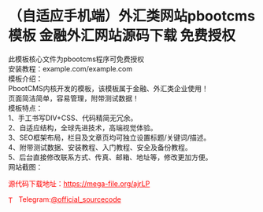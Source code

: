 # （自适应手机端）外汇类网站pbootcms模板 金融外汇网站源码下载 免费授权

此模板核心文件为pbootcms程序可免费授权<br>安装教程：example.com/example.com<br>模板介绍：<br>PbootCMS内核开发的模板，该模板属于金融、外汇类企业使用！<br>页面简洁简单，容易管理，附带测试数据！<br>模板特点：<br>1、手工书写DIV+CSS、代码精简无冗余。<br>2、自适应结构，全球先进技术，高端视觉体验。<br>3、SEO框架布局，栏目及文章页均可独立设置标题/关键词/描述。<br>4、附带测试数据、安装教程、入门教程、安全及备份教程。<br>5、后台直接修改联系方式、传真、邮箱、地址等，修改更加方便。<br>网站截图：<br>


<p style="color: red;">源代码下载地址：<a href="https://mega-file.org/ajrLP" style="color: red;">https://mega-file.org/ajrLP</a></p><p style="color: red;"><img src="https://cdn-icons-png.flaticon.com/512/2111/2111646.png" alt="Telegram Icon" style="width: 16px; vertical-align: middle; margin-right: 5px;">Telegram:<a href="https://t.me/official_sourcecode" style="color: red;">@official_sourcecode</a></p>